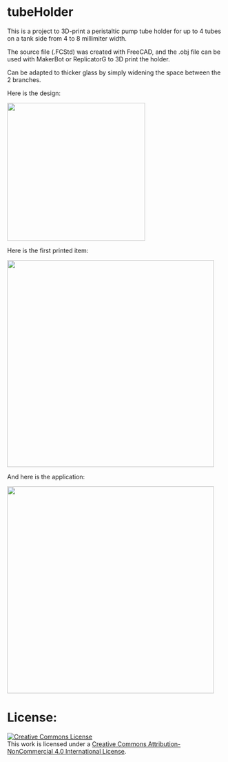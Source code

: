# tubeHolder


This is a project to 3D-print a peristaltic pump tube holder for up to 4 tubes on a tank side from 4 to 8 millimiter width.

The source file (.FCStd) was created with FreeCAD, and the .obj file can be used with MakerBot or ReplicatorG to 3D print the holder.

Can be adapted to thicker glass by simply widening the space between the 2 branches.


Here is the design:

<img src="http://adgjm.eu/img/github/tubeHolder.png" height="320"/>

Here is the first printed item:

<img src="http://adgjm.eu/img/github/tubeHolder1.jpg" height="480"/>

And here is the application:

<img src="http://adgjm.eu/img/github/tubeHolder2.jpg" height="480"/>


# License:
 
<a rel="license" href="http://creativecommons.org/licenses/by-nc/4.0/"><img alt="Creative Commons License" style="border-width:0" src="https://i.creativecommons.org/l/by-nc/4.0/88x31.png" /></a><br />This work is licensed under a <a rel="license" href="http://creativecommons.org/licenses/by-nc/4.0/">Creative Commons Attribution-NonCommercial 4.0 International License</a>.

